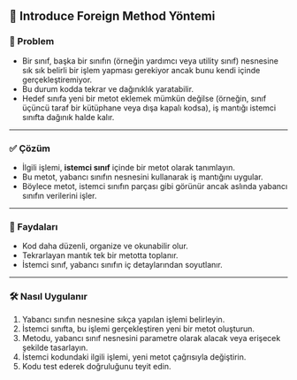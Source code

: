 ## 🔄 Introduce Foreign Method Yöntemi

### 🐞 Problem

- Bir sınıf, başka bir sınıfın (örneğin yardımcı veya utility sınıf) nesnesine sık sık belirli bir işlem yapması gerekiyor ancak bunu kendi içinde gerçekleştiremiyor.  
- Bu durum kodda tekrar ve dağınıklık yaratabilir.  
- Hedef sınıfa yeni bir metot eklemek mümkün değilse (örneğin, sınıf üçüncü taraf bir kütüphane veya dışa kapalı kodsa), iş mantığı istemci sınıfta dağınık halde kalır.

---

### ✅ Çözüm

- İlgili işlemi, **istemci sınıf** içinde bir metot olarak tanımlayın.  
- Bu metot, yabancı sınıfın nesnesini kullanarak iş mantığını uygular.  
- Böylece metot, istemci sınıfın parçası gibi görünür ancak aslında yabancı sınıfın verilerini işler.

---

### 🌱 Faydaları

- Kod daha düzenli, organize ve okunabilir olur.  
- Tekrarlayan mantık tek bir metotta toplanır.  
- İstemci sınıf, yabancı sınıfın iç detaylarından soyutlanır.

---

### 🛠️ Nasıl Uygulanır

1. Yabancı sınıfın nesnesine sıkça yapılan işlemi belirleyin.  
2. İstemci sınıfta, bu işlemi gerçekleştiren yeni bir metot oluşturun.  
3. Metodu, yabancı sınıf nesnesini parametre olarak alacak veya erişecek şekilde tasarlayın.  
4. İstemci kodundaki ilgili işlemi, yeni metot çağrısıyla değiştirin.  
5. Kodu test ederek doğruluğunu teyit edin.
 